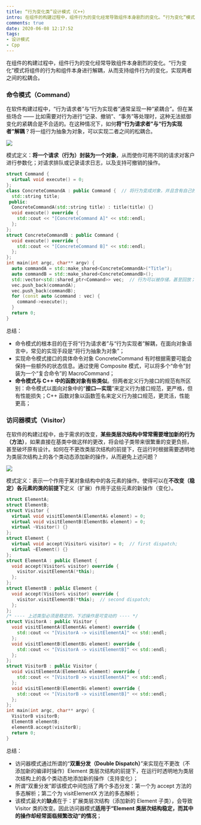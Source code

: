 ```yaml
---
title: “行为变化类”设计模式（C++）
intro: 在组件的构建过程中，组件行为的变化经常导致组件本身剧烈的变化。“行为变化”模式将组件的行为和组件本身进行解耦，从而支持组件行为的变化，实现两者之间的松耦合。
comments: true
date: 2020-06-08 12:17:52
tags:
- 设计模式
- Cpp
---
```


在组件的构建过程中，组件行为的变化经常导致组件本身剧烈的变化。“行为变化”模式将组件的行为和组件本身进行解耦，从而支持组件行为的变化，实现两者之间的松耦合。

### 命令模式（Command）

在软件构建过程中，“行为请求者”与“行为实现者”通常呈现一种“紧耦合”。但在某些场合 —— 比如需要对行为进行“记录、撤销”、“事务”等处理时，这种无法抵御变化的紧耦合是不合适的。在这种情况下，如何**将“行为请求者”与“行为实现者”解耦**？将一组行为抽象为对象，可以实现二者之间的松耦合。

![](1.png)

模式定义：**将一个请求（行为）封装为一个对象**，从而使你可用不同的请求对客户进行参数化；对请求排队或记录请求日志，以及支持可撤销的操作。

```cpp
struct Command {
  virtual void execute() = 0;
};
class ConcreteCommandA : public Command {  // 将行为变成对象，并且含有自己的私有参数；
  std::string title;
 public:
  ConcreteCommandA(std::string title) : title(title) {}
  void execute() override {
    std::cout << "[ConcreteCommand A]" << std::endl;
  };
};
struct ConcreteCommandB : public Command {
  void execute() override {
    std::cout << "[ConcreteCommand B]" << std::endl;
  };
};
int main(int argc, char** argv) {
  auto commandA = std::make_shared<ConcreteCommandA>("Title");
  auto commandB = std::make_shared<ConcreteCommandB>();
  std::vector<std::shared_ptr<Command>> vec;  // 行为可以被存储，甚至回放；
  vec.push_back(commandA);
  vec.push_back(commandB);
  for (const auto &command : vec) {
    command->execute();
  }
  return 0;
}
```

总结：
* 命令模式的根本目的在于将“行为请求者”与“行为实现者”解耦，在面向对象语言中，常见的实现手段是“将行为抽象为对象”；
* 实现命令模式接口的具体命令对象 ConcreteCommand 有时根据需要可能会保持一些额外的状态信息。通过使用 Composite 模式，可以将多个“命令”封装为一个“复合命令”的 MacroCommand；
* **命令模式与 C++ 中的函数对象有些类似**。但两者定义行为接口的规范有所区别：命令模式以面向对象中的“**接口—实现**”来定义行为接口规范，更严格，但有性能损失；C++ 函数对象以函数签名来定义行为接口规范，更灵活，性能更高；

### 访问器模式（Visitor）

在软件的构建过程中，由于需求的改变，**某些类层次结构中常常需要增加新的行为（方法）**，如果直接在基类中做这样的更改，将会给子类带来很繁重的变更负担，甚至破坏原有设计。如何在不更改类层次结构的前提下，在运行时根据需要透明地为类层次结构上的各个类动态添加新的操作，从而避免上述问题？

![](2.png)

模式定义：表示一个作用于某对象结构中的各元素的操作。使得可以在**不改变（稳定）各元素的类的前提下**定义（扩展）作用于这些元素的新操作（变化）。

```cpp
struct ElementA;
struct ElementB;
struct Visitor {
  virtual void visitElementA(ElementA& element) = 0;
  virtual void visitElementB(ElementB& element) = 0;
  virtual ~Visitor() {}
};
struct Element {
  virtual void accept(Visitor& visitor) = 0;  // first dispatch;
  virtual ~Element() {}
};
struct ElementA : public Element {
  void accept(Visitor& visitor) override {
    visitor.visitElementA(*this);
  };
};
struct ElementB : public Element {
  void accept(Visitor& visitor) override {
    visitor.visitElementB(*this);  // second dispatch;
  };
};
/* ---- 上述类型必须是稳定的，下述操作是可变动的 ---- */
struct VisitorA : public Visitor {
  void visitElementA(ElementA& element) override {
    std::cout << "[VisitorA -> visitElementA]" << std::endl;
  };
  void visitElementB(ElementB& element) override {
    std::cout << "[VisitorA -> visitElementB]" << std::endl;
  };
};
struct VisitorB : public Visitor {
  void visitElementA(ElementA& element) override {
    std::cout << "[VisitorB -> visitElementA]" << std::endl;
  };
  void visitElementB(ElementB& element) override {
    std::cout << "[VisitorB -> visitElementB]" << std::endl;
  };
};
int main(int argc, char** argv) {
  VisitorB visitorB;
  ElementB elementB;
  elementB.accept(visitorB);
  return 0;
} 
```

总结：
* 访问器模式通过所谓的“**双重分发（Double Dispatch）**”来实现在不更改（不添加新的编译时操作）Element 类层次结构的前提下，在运行时透明地为类层次结构上的各个类动态地添加新的操作（支持变化）；
* 所谓“双重分发”即该模式中间包括了两个多态分发：第一个为 accept 方法的多态解析；第二个为 visitElementX 方法的多态解析；
* 该模式最大的**缺点**在于：扩展类层次结构（添加新的 Element 子类），会导致 Visitor 类的改变。因此访问器模式**适用于“Element 类层次结构稳定，而其中的操作却经常面临频繁改动”的情况**；

